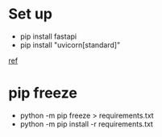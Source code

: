 
# Set up
- pip install fastapi
- pip install "uvicorn[standard]"

[ref](https://fastapi.tiangolo.com/)

# pip freeze
- python -m pip freeze > requirements.txt
- python -m pip install -r requirements.txt